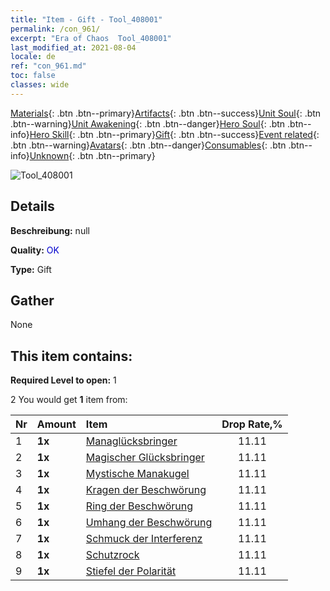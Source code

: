 ```yaml
---
title: "Item - Gift - Tool_408001"
permalink: /con_961/
excerpt: "Era of Chaos  Tool_408001"
last_modified_at: 2021-08-04
locale: de
ref: "con_961.md"
toc: false
classes: wide
---
```

 [Materials](/ItemsDE/){: .btn .btn--primary}[Artifacts](/ItemsDE/Artifacts/){: .btn .btn--success}[Unit Soul](/ItemsDE/UnitSoul/){: .btn .btn--warning}[Unit Awakening](/ItemsDE/UnitAwakening/){: .btn .btn--danger}[Hero Soul](/ItemsDE/HeroSoul/){: .btn .btn--info}[Hero Skill](/ItemsDE/HeroSkill/){: .btn .btn--primary}[Gift](/ItemsDE/Gift/){: .btn .btn--success}[Event related](/ItemsDE/Events/){: .btn .btn--warning}[Avatars](/ItemsDE/Avatars/){: .btn .btn--danger}[Consumables](/ItemsDE/Consumables/){: .btn .btn--info}[Unknown](/ItemsDE/Unknown/){: .btn .btn--primary}

 ![Tool_408001](/images/t/i_907046.png)

## Details
 **Beschreibung:** null

 **Quality:** <span style="color: #0000CD">OK</span>

 **Type:** Gift

## Gather

  None

## This item contains:

 **Required Level to open:** 1

 2 You would get **1** item  from:

  | Nr | Amount |     Item    | Drop Rate,% |
  |:---|:-------|:------------|:---------:|
  | 1 |  **1x** | [Managlücksbringer](/ItemsDE/art_112/) | 11.11 | 
  | 2 |  **1x** | [Magischer Glücksbringer](/ItemsDE/art_113/) | 11.11 | 
  | 3 |  **1x** | [Mystische Manakugel](/ItemsDE/art_114/) | 11.11 | 
  | 4 |  **1x** | [Kragen der Beschwörung](/ItemsDE/art_115/) | 11.11 | 
  | 5 |  **1x** | [Ring der Beschwörung](/ItemsDE/art_116/) | 11.11 | 
  | 6 |  **1x** | [Umhang der Beschwörung](/ItemsDE/art_117/) | 11.11 | 
  | 7 |  **1x** | [Schmuck der Interferenz](/ItemsDE/art_118/) | 11.11 | 
  | 8 |  **1x** | [Schutzrock](/ItemsDE/art_119/) | 11.11 | 
  | 9 |  **1x** | [Stiefel der Polarität](/ItemsDE/art_120/) | 11.11 | 
